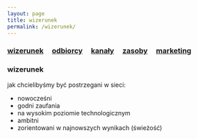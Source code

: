 ```yaml
---
layout: page
title: wizerunek
permalink: /wizerunek/
---
```


<h3>
    <a href="{{ site.baseurl }}/wizerunek">wizerunek</a> &nbsp; &nbsp;
    <a href="{{ site.baseurl }}/odbiorcy">odbiorcy</a> &nbsp; &nbsp;
    <a href="{{ site.baseurl }}/kanaly">kanały</a> &nbsp; &nbsp;
    <a href="{{ site.baseurl }}/zasoby">zasoby</a> &nbsp; &nbsp;
    <a href="{{ site.baseurl }}/pop">marketing</a> &nbsp; &nbsp;
</h3>

### wizerunek

jak chcielibyśmy być postrzegani w sieci:

<ul>
    <li> nowocześni </li>
    <li> godni zaufania </li>
    <li> na wysokim poziomie technologicznym </li>
    <li> ambitni </li>
    <li> zorientowani w najnowszych wynikach (świeżość) </li>
</ul>

